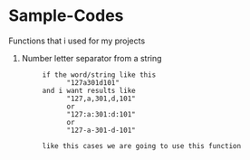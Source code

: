 # Sample-Codes
Functions that i used for my projects
1. Number letter separator from a string

            if the word/string like this 
                  "127a301d101"
            and i want results like
                  "127,a,301,d,101"
                  or
                  "127:a:301:d:101"
                  or
                  "127-a-301-d-101"
            
            like this cases we are going to use this function
            
